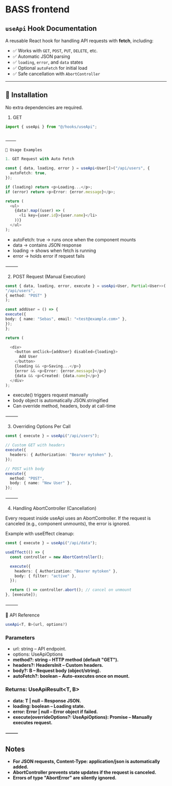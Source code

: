 # BASS frontend

## `useApi` Hook Documentation

A reusable React hook for handling API requests with **fetch**, including:

- ✅ Works with `GET`, `POST`, `PUT`, `DELETE`, etc.
- ✅ Automatic JSON parsing
- ✅ `loading`, `error`, and `data` states
- ✅ Optional `autoFetch` for initial load
- ✅ Safe cancellation with `AbortController`

---

## 🔧 Installation

No extra dependencies are required.

1. GET

```ts
import { useApi } from "@/hooks/useApi";


⸻

🚀 Usage Examples

1. GET Request with Auto Fetch

const { data, loading, error } = useApi<User[]>("/api/users", {
  autoFetch: true,
});

if (loading) return <p>Loading...</p>;
if (error) return <p>Error: {error.message}</p>;

return (
  <ul>
    {data?.map((user) => (
      <li key={user.id}>{user.name}</li>
    ))}
  </ul>
);
```

- autoFetch: true → runs once when the component mounts
- data → contains JSON response
- loading → shows when fetch is running
- error → holds error if request fails

⸻

2. POST Request (Manual Execution)

```ts
const { data, loading, error, execute } = useApi<User, Partial<User>>(
"/api/users",
{ method: "POST" }
);

const addUser = () => {
execute({
body: { name: "Sebas", email: "<test@example.com>" },
});
};

return (

  <div>
    <button onClick={addUser} disabled={loading}>
      Add User
    </button>
    {loading && <p>Saving...</p>}
    {error && <p>Error: {error.message}</p>}
    {data && <p>Created: {data.name}</p>}
  </div>
);
```

- execute() triggers request manually
- body object is automatically JSON.stringified
- Can override method, headers, body at call-time

⸻

3. Overriding Options Per Call

```ts
const { execute } = useApi("/api/users");

// Custom GET with headers
execute({
  headers: { Authorization: "Bearer mytoken" },
});

// POST with body
execute({
  method: "POST",
  body: { name: "New User" },
});
```

⸻

4. Handling AbortController (Cancellation)

Every request inside useApi uses an AbortController.
If the request is canceled (e.g., component unmounts), the error is ignored.

Example with useEffect cleanup:

```ts
const { execute } = useApi("/api/data");

useEffect(() => {
  const controller = new AbortController();

  execute({
    headers: { Authorization: "Bearer mytoken" },
    body: { filter: "active" },
  });

  return () => controller.abort(); // cancel on unmount
}, [execute]);
```

⸻

📖 API Reference

```ts
useApi<T, B>(url, options?)
```

### Parameters

- url: string – API endpoint.
- options: UseApiOptions<B>
- method?: string – HTTP method (default "GET").
- headers?: HeadersInit – Custom headers.
- body?: B – Request body (object/string).
- autoFetch?: boolean – Auto-executes once on mount.

### Returns: UseApiResult<T, B>

- data: T | null – Response JSON.
- loading: boolean – Loading state.
- error: Error | null – Error object if failed.
- execute(overrideOptions?: UseApiOptions<B>): Promise<void> – Manually executes request.

⸻

## Notes

- For JSON requests, Content-Type: application/json is automatically added.
- AbortController prevents state updates if the request is canceled.
- Errors of type "AbortError" are silently ignored.
